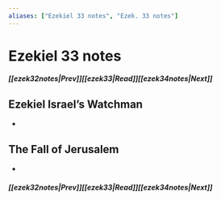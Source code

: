 ```yaml
---
aliases: ["Ezekiel 33 notes", "Ezek. 33 notes"]
---
```

# Ezekiel 33 notes
##### <span class=arrow-left></span>[[ezek32notes|Prev]]<span class=navigation-separator></span>[[ezek33|Read]]<span class=navigation-separator></span>[[ezek34notes|Next]]<span class=arrow-right></span>
## Ezekiel Israel’s Watchman
- 
## The Fall of Jerusalem
- 
##### <span class=arrow-left></span>[[ezek32notes|Prev]]<span class=navigation-separator></span>[[ezek33|Read]]<span class=navigation-separator></span>[[ezek34notes|Next]]<span class=arrow-right></span>
